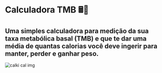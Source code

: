 # Calculadora TMB 🖩🍎

## Uma simples calculadora para medição da sua taxa metabólica basal (TMB) e que te dar uma média de quantas calorias você deve ingerir para manter, perder e ganhar peso.

![calki cal img](https://user-images.githubusercontent.com/89361241/153602158-062d605d-e327-48a3-9331-35c602487cfe.PNG)

